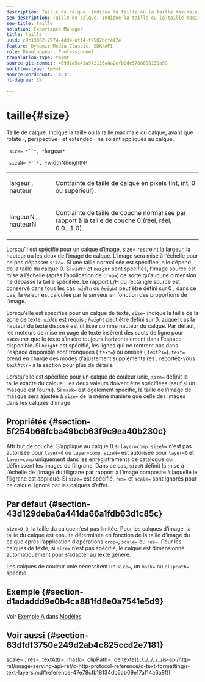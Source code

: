```yaml
---
description: Taille de calque. Indique la taille ou la taille maximale du calque, avant que rotate=, perspective= et extended= ne soient appliqués au calque.
seo-description: Taille de calque. Indique la taille ou la taille maximale du calque, avant que rotate=, perspective= et extended= ne soient appliqués au calque.
seo-title: taille
solution: Experience Manager
title: taille
uuid: c9c13062-7974-4dd9-aff4-f9502bcf442e
feature: Dynamic Media Classic, SDK/API
role: Développeur, Professionnel
translation-type: tm+mt
source-git-commit: 469d1a5c43a972116a8a2efb0de5708800130a99
workflow-type: tm+mt
source-wordcount: '453'
ht-degree: 1%

---
```



# taille{#size}

Taille de calque. Indique la taille ou la taille maximale du calque, avant que rotate=, perspective= et extended= ne soient appliqués au calque.

` size= *``*, *`largeur`*`

` sizeN= *``*, *`widthNheightN`*`

<table id="simpletable_FBE17D736F93485AA0053BF447B4CC9F"> 
 <tr class="strow"> 
  <td class="stentry"> <p> <span class="codeph"> <span class="varname"> largeur  </span>,  <span class="varname"> hauteur  </span> </span> </p> </td> 
  <td class="stentry"> <p>Contrainte de taille de calque en pixels (int, int, 0 ou supérieur). </p> </td> 
 </tr> 
 <tr class="strow"> 
  <td class="stentry"> <p> <span class="codeph"> <span class="varname"> largeurN  </span>,  <span class="varname"> hauteurN  </span> </span> </p> </td> 
  <td class="stentry"> <p>Contrainte de taille de couche normalisée par rapport à la taille de couche 0 (réel, réel, 0.0...1.0). </p> </td> 
 </tr> 
</table>

Lorsqu’il est spécifié pour un calque d’image, size= restreint la largeur, la hauteur ou les deux de l’image de calque. L’image sera mise à l’échelle pour ne pas dépasser `size=`. Si une taille normalisée est spécifiée, elle dépend de la taille du calque 0. Si *`width`* et *`height`* sont spécifiés, l’image source est mise à l’échelle (après l’application de `crop=`) de sorte qu’aucune dimension ne dépasse la taille spécifiée. Le rapport L/H du rectangle source est conservé dans tous les cas. *`width`* ou *`height`* peut être défini sur 0 ; dans ce cas, la valeur est calculée par le serveur en fonction des proportions de l’image.

Lorsqu’elle est spécifiée pour un calque de texte, `size=` indique la taille de la zone de texte. *`width`* est requis ;  *`height`* peut être défini sur 0, auquel cas la hauteur du texte disposé est utilisée comme hauteur du calque. Par défaut, les moteurs de mise en page de texte insèrent des sauts de ligne pour s’assurer que le texte s’insère toujours horizontalement dans l’espace disponible. Si *`height`* est spécifié, les lignes qui ne rentrent pas dans l&#39;espace disponible sont tronquées ( `text=`) ou omises ( `textPs=`). `text=` prend en charge des modes d&#39;ajustement supplémentaires ; reportez-vous  `textAttr=` à la section pour plus de détails.

Lorsqu&#39;elle est spécifiée pour un calque de couleur unie, `size=` définit la taille exacte du calque ; les deux valeurs doivent être spécifiées (sauf si un masque est fourni). Si `mask=` est également spécifié, la taille de l’image de masque sera ajustée à `size=` de la même manière que celle des images dans les calques d’image.

## Propriétés {#section-5f254b66fcba49bcb63f9c9ea40b230c}

Attribut de couche. S’applique au calque 0 si `layer=comp`. `sizeN=` n&#39;est pas autorisée pour  `layer=0` ou  `layer=comp`. `sizeN=` est autorisée pour  `layer=0` et  `layer=comp` uniquement dans les enregistrements de catalogue qui définissent les images de filigrane. Dans ce cas, `sizeN` définit la mise à l’échelle de l’image du filigrane par rapport à l’image composite à laquelle le filigrane est appliqué. Si `size=` est spécifié, `res=` et `scale=` sont ignorés pour ce calque. Ignoré par les calques d’effet.

## Par défaut {#section-43d129deba6a441da66a1fdb63d1c85c}

`size=0,0`, la taille du calque n’est pas limitée. Pour les calques d’image, la taille du calque est ensuite déterminée en fonction de la taille d’image du calque après l’application d’opérations `crop=`, `scale=` ou `res=`. Pour les calques de texte, si `size=` n’est pas spécifié, le calque est dimensionné automatiquement pour s’adapter au texte généré.

Les calques de couleur unie nécessitent un `size=`, un `mask=` ou `clipPath=` spécifié.

## Exemple {#section-d1adaddd9e0b4ca881fd8e0a7541e5d9}

Voir [Exemple A](../../../../../is-api/http-ref/image-serving-api-ref/c-http-protocol-reference/c-templates/r-example-a.md#reference-c78ea82e8a1646738e764fa6685dfbac) dans [Modèles](../../../../../is-api/http-ref/image-serving-api-ref/c-http-protocol-reference/c-templates/c-templates.md#concept-3cd2d2adae0e41b2979b9640244d4d3e).

## Voir aussi {#section-63dfdf3750e249d2ab4c825ccd2e7181}

[scale=](../../../../../is-api/http-ref/image-serving-api-ref/c-http-protocol-reference/c-command-reference/r-is-http-scale.md#reference-098c30cea1764f189e6f7c7e400cc065) ,  [res=](../../../../../is-api/http-ref/image-serving-api-ref/c-http-protocol-reference/c-command-reference/r-res.md#reference-3d6fe416801148dea0f786f2b5169e55),  [textAttr=](../../../../../is-api/http-ref/image-serving-api-ref/c-http-protocol-reference/c-command-reference/r-textattr.md#reference-ff00484fa3244286abeff34911f7ec0d),  [mask=](../../../../../is-api/http-ref/image-serving-api-ref/c-http-protocol-reference/c-command-reference/r-mask.md#reference-922254e027404fb890b850e2723ee06e), clipPath=,  de texte](../../../../../is-api/http-ref/image-serving-api-ref/c-http-protocol-reference/c-text-formatting/r-text-layers.md#reference-47e78cfb18134db5ab09e17af14a6a8f)[](../../../../../is-api/http-ref/image-serving-api-ref/c-http-protocol-reference/c-command-reference/r-clippath.md#reference-8139b1b52dc54749b51b109521ddf83d)[
